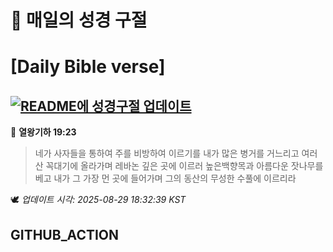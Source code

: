 # 🙏 매일의 성경 구절
# [Daily Bible verse]
## [![README에 성경구절 업데이트](https://github.com/DONGSUKA/first_test/actions/workflows/update-readme-bible.yml/badge.svg)](https://github.com/DONGSUKA/first_test/actions/workflows/update-readme-bible.yml)
<!-- START_BIBLE_VERSE -->
📖 **열왕기하 19:23**
> 네가 사자들을 통하여 주를 비방하여 이르기를 내가 많은 병거를 거느리고 여러 산 꼭대기에 올라가며 레바논 깊은 곳에 이르러 높은백향목과 아름다운 잣나무를 베고 내가 그 가장 먼 곳에 들어가며 그의 동산의 무성한 수풀에 이르리라

🕊️ _업데이트 시각: 2025-08-29 18:32:39 KST_
  <!-- END_BIBLE_VERSE -->
## GITHUB_ACTION
